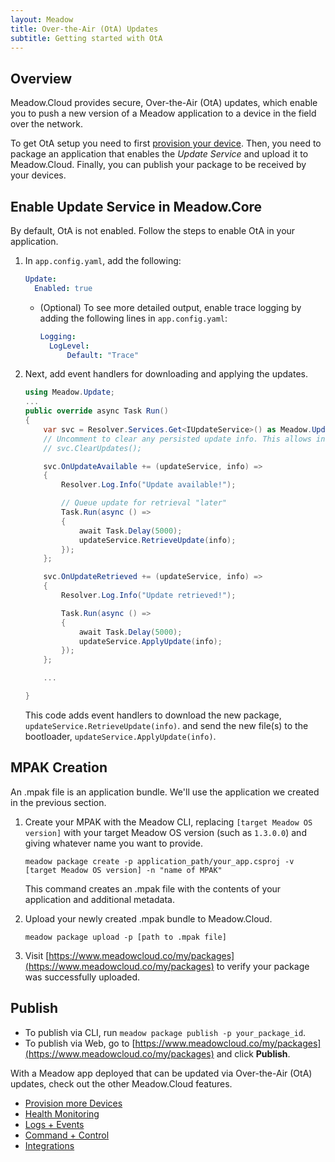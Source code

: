 ```yaml
---
layout: Meadow
title: Over-the-Air (OtA) Updates
subtitle: Getting started with OtA
---
```


## Overview

Meadow.Cloud provides secure, Over-the-Air (OtA) updates, which enable you to push a new version of a Meadow application to a device in the field over the network.

To get OtA setup you need to first [provision your device](/Meadow/Meadow.Cloud/Device_Provisioning/). Then, you need to package an application that enables the _Update Service_ and upload it to Meadow.Cloud. Finally, you can publish your package to be received by your devices.

## Enable Update Service in Meadow.Core

By default, OtA is not enabled. Follow the steps to enable OtA in your application.

1. In `app.config.yaml`, add the following:

    ```yaml
    Update:
      Enabled: true
    ```

    * (Optional) To see more detailed output, enable trace logging by adding the following lines in `app.config.yaml`:

        ```yaml
        Logging:
          LogLevel:
              Default: "Trace"
        ```

1. Next, add event handlers for downloading and applying the updates.

    ```csharp
    using Meadow.Update;
    ...
    public override async Task Run()
    {
        var svc = Resolver.Services.Get<IUpdateService>() as Meadow.Update.UpdateService;
        // Uncomment to clear any persisted update info. This allows installing the same update multiple times, such as you might do during development.
        // svc.ClearUpdates();

        svc.OnUpdateAvailable += (updateService, info) =>
        {
            Resolver.Log.Info("Update available!");

            // Queue update for retrieval "later"
            Task.Run(async () =>
            {
                await Task.Delay(5000);
                updateService.RetrieveUpdate(info);
            });
        };

        svc.OnUpdateRetrieved += (updateService, info) =>
        {
            Resolver.Log.Info("Update retrieved!");

            Task.Run(async () =>
            {
                await Task.Delay(5000);
                updateService.ApplyUpdate(info);
            });
        };

        ...

    }
    ```

    This code adds event handlers to download the new package, `updateService.RetrieveUpdate(info)`. and send the new file(s) to the bootloader, `updateService.ApplyUpdate(info)`.

## MPAK Creation

An .mpak file is an application bundle. We'll use the application we created in the previous section.

1. Create your MPAK with the Meadow CLI, replacing `[target Meadow OS version]` with your target Meadow OS version (such as `1.3.0.0`) and giving whatever name you want to provide.

    ```console
    meadow package create -p application_path/your_app.csproj -v [target Meadow OS version] -n "name of MPAK"
    ```

    This command creates an .mpak file with the contents of your application and additional metadata.
1. Upload your newly created .mpak bundle to Meadow.Cloud.

    ```console
    meadow package upload -p [path to .mpak file]
    ```

1. Visit [https://www.meadowcloud.co/my/packages](https://www.meadowcloud.co/my/packages) to verify your package was successfully uploaded.

## Publish

* To publish via CLI, run `meadow package publish -p your_package_id`.
* To publish via Web, go to [https://www.meadowcloud.co/my/packages](https://www.meadowcloud.co/my/packages) and click **Publish**.

With a Meadow app deployed that can be updated via Over-the-Air (OtA) updates, check out the other Meadow.Cloud features.

* [Provision more Devices](../Device_Provisioning/)
* [Health Monitoring](../Health_Monitoring/)
* [Logs + Events](../Logs_Events/)
* [Command + Control](../Command_Control/)
* [Integrations](../Integrations/)
